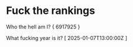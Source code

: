 # Fuck the rankings

Who the hell am I?
{ 6917925 }

What fucking year is it?
[ 2025-01-07T13:00:00Z ]

